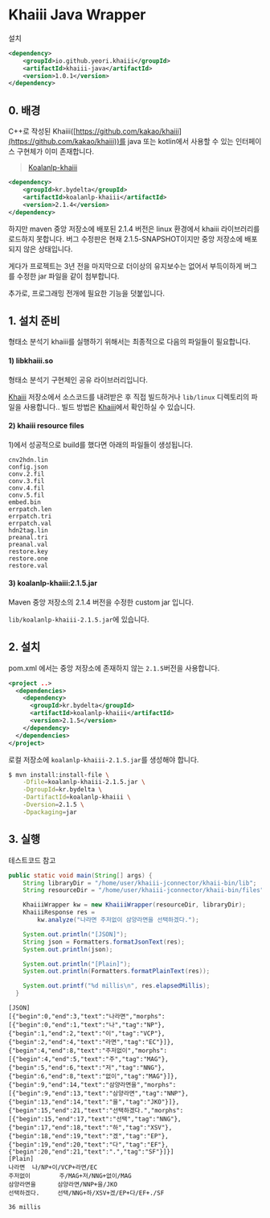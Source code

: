# Khaiii Java Wrapper

설치

```xml
<dependency>
    <groupId>io.github.yeori.khaiii</groupId>
    <artifactId>khaiii-java</artifactId>
    <version>1.0.1</version>
</dependency>
```

## 0. 배경

C++로 작성된 Khaiii([https://github.com/kakao/khaiii](https://github.com/kakao/khaiii))를 java 또는 kotlin에서 사용할 수 있는 인터페이스 구현체가 이미 존재합니다.

> [Koalanlp-khaiii](https://github.com/koalanlp/koalanlp/blob/master/khaiii/index.md)

```xml
<dependency>
    <groupId>kr.bydelta</groupId>
    <artifactId>koalanlp-khaiii</artifactId>
    <version>2.1.4</version>
</dependency>
```

하지만 maven 중앙 저장소에 배포된 2.1.4 버전은 linux 환경에서 khaiii 라이브러리를 로드하지 못합니다. 버그 수정판은 현재 2.1.5-SNAPSHOT이지만 중앙 저장소에 배포되지 않은 상태입니다.

게다가 프로젝트는 3년 전을 마지막으로 더이상의 유지보수는 없어서 부득이하게 버그를 수정한 jar 파일을 같이 첨부합니다.

추가로, 프로그래밍 전개에 필요한 기능을 덧붙입니다.

## 1. 설치 준비

형태소 분석기 khaiii를 실행하기 위해서는 최종적으로 다음의 파일들이 필요합니다.

#### 1) libkhaiii.so

형태소 분석기 구현체인 공유 라이브러리입니다.

[Khaiii](https://github.com/kakao/khaiii) 저장소에서 소스코드를 내려받은 후 직접 빌드하거나 `lib/linux` 디렉토리의 파일을 사용합니다.. 빌드 방법은 [Khaiii](https://github.com/kakao/khaiii)에서 확인하실 수 있습니다.

#### 2) khaiii resource files

1)에서 성공적으로 build를 했다면 아래의 파일들이 생성됩니다.

```
cnv2hdn.lin
config.json
conv.2.fil
conv.3.fil
conv.4.fil
conv.5.fil
embed.bin
errpatch.len
errpatch.tri
errpatch.val
hdn2tag.lin
preanal.tri
preanal.val
restore.key
restore.one
restore.val
```

#### 3) koalanlp-khaiii:2.1.5.jar

Maven 중앙 저장소의 2.1.4 버전을 수정한 custom jar 입니다.

`lib/koalanlp-khaiii-2.1.5.jar`에 있습니다.

## 2. 설치

pom.xml 에서는 중앙 저장소에 존재하지 않는 `2.1.5`버전을 사용합니다.

```xml
<project ..>
  <dependencies>
    <dependency>
      <groupId>kr.bydelta</groupId>
      <artifactId>koalanlp-khaiii</artifactId>
      <version>2.1.5</version>
    </dependency>
  </dependencies>
</project>
```

로컬 저장소에 `koalanlp-khaiii-2.1.5.jar`를 생성해야 합니다.

```bash
$ mvn install:install-file \
    -Dfile=koalanlp-khaiii-2.1.5.jar \
    -DgroupId=kr.bydelta \
    -DartifactId=koalanlp-khaiii \
    -Dversion=2.1.5 \
    -Dpackaging=jar
```

## 3. 실행

테스트코드 참고

```java
public static void main(String[] args) {
    String libraryDir = "/home/user/khaiii-jconnector/khaii-bin/lib";
    String resourceDir = "/home/user/khaiii-jconnector/khaii-bin/files";

    KhaiiiWrapper kw = new KhaiiiWrapper(resourceDir, libraryDir);
    KhaiiiResponse res =
        kw.analyze("나라면 주저없이 삼양라면을 선택하겠다.");

    System.out.println("[JSON]");
    String json = Formatters.formatJsonText(res);
    System.out.println(json);

    System.out.println("[Plain]");
    System.out.println(Formatters.formatPlainText(res));

    System.out.printf("%d millis\n", res.elapsedMillis);
  }
```

```
[JSON]
[{"begin":0,"end":3,"text":"나라면","morphs":[{"begin":0,"end":1,"text":"나","tag":"NP"},{"begin":1,"end":2,"text":"이","tag":"VCP"},{"begin":2,"end":4,"text":"라면","tag":"EC"}]},{"begin":4,"end":8,"text":"주저없이","morphs":[{"begin":4,"end":5,"text":"주","tag":"MAG"},{"begin":5,"end":6,"text":"저","tag":"NNG"},{"begin":6,"end":8,"text":"없이","tag":"MAG"}]},{"begin":9,"end":14,"text":"삼양라면을","morphs":[{"begin":9,"end":13,"text":"삼양라면","tag":"NNP"},{"begin":13,"end":14,"text":"을","tag":"JKO"}]},{"begin":15,"end":21,"text":"선택하겠다.","morphs":[{"begin":15,"end":17,"text":"선택","tag":"NNG"},{"begin":17,"end":18,"text":"하","tag":"XSV"},{"begin":18,"end":19,"text":"겠","tag":"EP"},{"begin":19,"end":20,"text":"다","tag":"EF"},{"begin":20,"end":21,"text":".","tag":"SF"}]}]
[Plain]
나라면  나/NP+이/VCP+라면/EC
주저없이        주/MAG+저/NNG+없이/MAG
삼양라면을      삼양라면/NNP+을/JKO
선택하겠다.     선택/NNG+하/XSV+겠/EP+다/EF+./SF

36 millis
```
